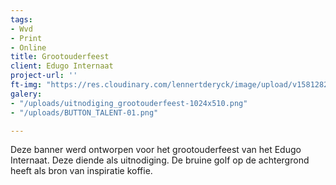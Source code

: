 ```yaml
---
tags:
- Wvd
- Print
- Online
title: Grootouderfeest
client: Edugo Internaat
project-url: ''
ft-img: "https://res.cloudinary.com/lennertderyck/image/upload/v1581282807/poffertjes_0_q2bypt.jpg"
galery:
- "/uploads/uitnodiging_grootouderfeest-1024x510.png"
- "/uploads/BUTTON_TALENT-01.png"

---
```

Deze banner werd ontworpen voor het grootouderfeest van het Edugo Internaat. Deze diende als uitnodiging. De bruine golf op de achtergrond heeft als bron van inspiratie koffie.